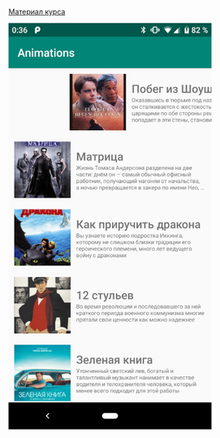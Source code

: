 [Материал курса](https://polis-mail-ru.github.io/2021-android/06-custom-view-animations-touches/064-touches/)

<img src="docs/image.png"  width="400px"/>
